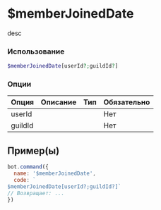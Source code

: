 # $memberJoinedDate
desc
### Использование
```php
$memberJoinedDate[userId?;guildId?]
```

### Опции

| Опция | Описание | Тип | Обязательно |
|--------|-------------|------|----------|
| userId |  |  | Нет | 
| guildId |  |  | Нет | 
## Пример(ы)

```javascript
bot.command({
  name: '$memberJoinedDate',
  code: `
$memberJoinedDate[userId?;guildId?]`
// Возвращает: ...
})
```